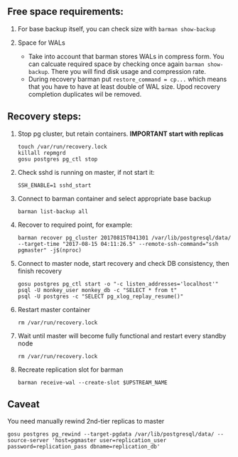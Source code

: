 ## Free space requirements:
1. For base backup itself, you can check size with `barman show-backup`

2. Space for WALs
	* Take into account that barman stores WALs in compress form. You can calcuate required space by checking once again `barman show-backup`. There you will find disk usage and compression rate.
	* During recovery barman put `restore_command = cp...` which means that you have to have at least double of WAL size.
Upod recovery completion duplicates wil be removed.

## Recovery steps:

1. Stop pg cluster, but retain containers. **IMPORTANT start with replicas**
    ```
    touch /var/run/recovery.lock
    killall repmgrd
    gosu postgres pg_ctl stop
    ```    
1. Check sshd is running on master, if not start it:
    ```
    SSH_ENABLE=1 sshd_start
    ```
1. Connect to barman container and select appropriate base backup
    ```
    barman list-backup all
    ```
1. Recover to required point, for example:
    ```
    barman recover pg_cluster 20170815T041301 /var/lib/postgresql/data/ --target-time "2017-08-15 04:11:26.5" --remote-ssh-command="ssh pgmaster" -j$(nproc)
    ```
1. Connect to master node, start recovery and check DB consistency, then finish recovery
    ```
    gosu postgres pg_ctl start -o "-c listen_addresses='localhost'"
    psql -U monkey_user monkey_db -c "SELECT * from t"
    psql -U postgres -c "SELECT pg_xlog_replay_resume()"
    ```
1. Restart master container
    ```
    rm /var/run/recovery.lock
    ```
1. Wait until master will become fully functional and restart every standby node
    ```
    rm /var/run/recovery.lock
    ```
1. Recreate replication slot for barman
    ```
    barman receive-wal --create-slot $UPSTREAM_NAME
    ```

## Caveat

You need manually rewind 2nd-tier replicas to master
```
gosu postgres pg_rewind --target-pgdata /var/lib/postgresql/data/ --source-server 'host=pgmaster user=replication_user password=replication_pass dbname=replication_db'
```

